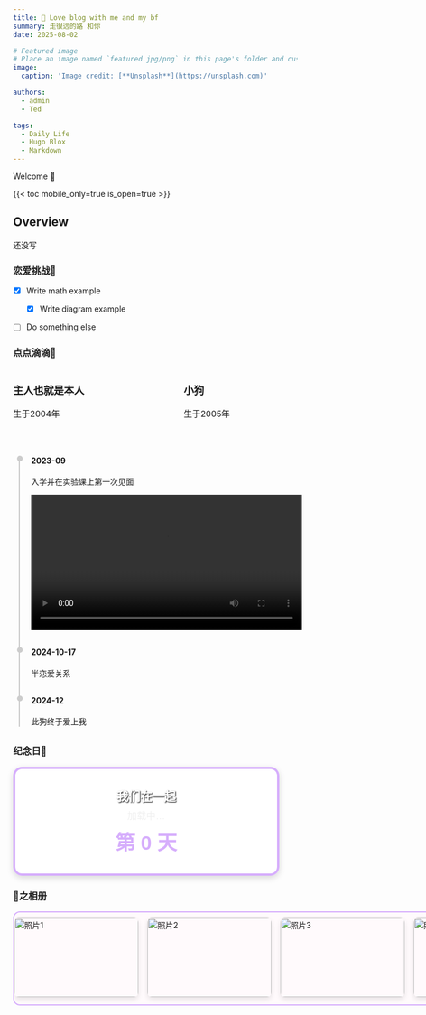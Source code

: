 ```yaml
---
title: 💟 Love blog with me and my bf
summary: 走很远的路 和你
date: 2025-08-02

# Featured image
# Place an image named `featured.jpg/png` in this page's folder and customize its options here.
image:
  caption: 'Image credit: [**Unsplash**](https://unsplash.com)'

authors:
  - admin
  - Ted

tags:
  - Daily Life
  - Hugo Blox
  - Markdown
---
```


Welcome 👋

{{< toc mobile_only=true is_open=true >}}

## Overview

还没写

### 恋爱挑战🔎

- [x] Write math example
  - [x] Write diagram example
- [ ] Do something else



### 点点滴滴🐾

<div style="display: flex; justify-content: space-between; margin-bottom: 20px;">
    <div style="width: 40%;">
    <h3 style="font-size: 18px;">主人也就是本人</h3>
    <p style="font-size: 15px;">生于2004年</p>
  </div>
  
  <!-- 动态爱心容器 -->
  <div id="heartContainer" style="width: 20%; display: flex; justify-content: flex-start; align-items: center; margin-left: 0px;">
  <canvas id="heartCanvas" width="360" height="360" style="width: 135px; height: 135px; border: none;"></canvas>
  </div>


  <div style="width: 40%;">
    <h3 style="font-size: 18px;">小狗</h3>
    <p style="font-size: 15px;">生于2005年</p>
  </div>
</div>

<div style="border-left: 2px solid #ccc; padding-left: 20px; margin-left: 10px;">
  <!-- 时间轴条目 -->
  <div style="position: relative; margin-bottom: 30px;">
    <div style="position: absolute; left: -25px; top: 0; width: 10px; height: 10px; border-radius: 50%; background: #ccc;"></div>
    <h4>2023-09</h4>
    <p>入学并在实验课上第一次见面</p>
    <video width="480" controls>
      <source src="./my_video.mp4" type="video/mp4">
      您的浏览器不支持 video 标签。
    </video>
  </div>

  <div style="position: relative; margin-bottom: 30px;">
    <div style="position: absolute; left: -25px; top: 0; width: 10px; height: 10px; border-radius: 50%; background: #ccc;"></div>
    <h4>2024-10-17</h4>
    <p>半恋爱关系</p>
  </div>

  <div style="position: relative; margin-bottom: 30px;">
    <div style="position: absolute; left: -25px; top: 0; width: 10px; height: 10px; border-radius: 50%; background: #ccc;"></div>
    <h4>2024-12</h4>
    <p>此狗终于爱上我</p>
  </div>
</div>

<script>
// 动态爱心高清跳动动画，适配 Retina、保持容器一致
document.addEventListener('DOMContentLoaded', function() {
  const canvas = document.getElementById('heartCanvas');
  if (!canvas || !canvas.getContext) return;
  const ctx = canvas.getContext('2d');

  const cssWidth = canvas.clientWidth;
  const cssHeight = canvas.clientHeight;
  const dpr = window.devicePixelRatio || 1;

  // 设置高分辨率绘图（Retina 支持）
  canvas.width = cssWidth * dpr;
  canvas.height = cssHeight * dpr;
  ctx.setTransform(dpr, 0, 0, dpr, 0, 0);

  const centerX = cssWidth / 2;
  const centerY = cssHeight / 2 + 1; // 轻微下移居中
  let t = 0;
  const baseScale = 1.25;  // 初始缩放，适配小尺寸
  const amplitude = 0.15;
  const speed = 2.8;

  function heartbeatEase(time) {
    const raw = Math.sin(time);
    return baseScale + amplitude * Math.pow(raw, 3);
  }

  function drawHeart(currentScale) {
    ctx.clearRect(0, 0, cssWidth, cssHeight);

    // 光晕背景
    const glowRadius = 10 * currentScale;
    const gradient = ctx.createRadialGradient(
      centerX, centerY - 2, 0,
      centerX, centerY - 2, glowRadius
    );
    gradient.addColorStop(0, 'rgba(245,10,69,0.5)');
    gradient.addColorStop(1, 'rgba(245,10,69,0)');

    ctx.save();
    ctx.fillStyle = gradient;
    ctx.beginPath();
    ctx.arc(centerX, centerY - 2, 25 * currentScale * 0.6, 0, Math.PI * 2);
    ctx.fill();
    ctx.restore();

    // 主体心形
    ctx.fillStyle = '#ff4d6d';
    ctx.strokeStyle = '#c9184a';
    ctx.lineWidth = 1;
    ctx.shadowColor = 'rgba(201,24,74,0.7)';
    ctx.shadowBlur = 8 * currentScale;

    ctx.beginPath();
    const scaleFactor = 0.9 * currentScale; // 适配40x40展示效果
    for (let angle = 0; angle <= Math.PI * 2 + 0.01; angle += 0.02) {
      const x = 16 * Math.pow(Math.sin(angle), 3);
      const y = -(13 * Math.cos(angle)
                - 5 * Math.cos(2 * angle)
                - 2 * Math.cos(3 * angle)
                - Math.cos(4 * angle));
      const drawX = centerX + x * scaleFactor;
      const drawY = centerY + y * scaleFactor;
      if (angle === 0) {
        ctx.moveTo(drawX, drawY);
      } else {
        ctx.lineTo(drawX, drawY);
      }
    }
    ctx.closePath();
    ctx.fill();
    ctx.stroke();
    ctx.shadowBlur = 0;
  }

  function animate() {
    t += 0.02 * speed;
    const currentScale = heartbeatEase(t);
    drawHeart(currentScale);
    requestAnimationFrame(animate);
  }

  animate();
});
</script>


### 纪念日📆
<style>
  .day-counter-calendar {
    width: 400px;
    border: 4px solid #d6aefc; /* 边框粗细 + 淡紫色 */
    border-radius: 16px;
    padding: 32px;
    text-align: center;
    font-family: sans-serif;
    background-image: url('./bg.jpg'); /* ✅ 替换为你的照片链接 */
    background-size: cover;
    background-position: center;
    box-shadow: 0 4px 12px rgba(0,0,0,0.15);
    color: #fff;
    backdrop-filter: brightness(1.1) blur(2px);
  }

  .day-counter-calendar h2 {
    margin: 0;
    font-size: 1.5em;
    color: #fff;
    text-shadow: 1px 1px 2px #000;
  }

  .day-counter-calendar .date {
    font-size: 1.2em;
    margin: 8px 0;
    color: #f0f0f0;
  }

  .day-counter-calendar .days {
    font-size: 2.5em;
    font-weight: bold;
    color: #d6aefc;
    text-shadow: 1px 1px 2px white;
  }
</style>

<div class="day-counter-calendar">
  <h2>我们在一起</h2>
  <div class="date" id="today-date">加载中…</div>
  <div class="days" id="days-count">第 0 天</div>
</div>

<script>
  const startDate = new Date("2024-10-17"); // 改为你的纪念日
  const now = new Date();
  const today = new Date(now.getFullYear(), now.getMonth(), now.getDate());
  const diffTime = today - startDate;
  const diffDays = Math.floor(diffTime / (1000 * 60 * 60 * 24)) + 1;

  document.getElementById("today-date").innerText = `${today.getFullYear()}年${today.getMonth()+1}月${today.getDate()}日`;
  document.getElementById("days-count").innerText = `第 ${diffDays} 天`;
</script>




### 💞之相册
<style>
  .scroll-gallery-container {
    width: 720px; /* 显示 3 张图片：3 x 240px */
    overflow-x: auto;
    border-radius: 12px;
    border: 2px solid #d6aefc;
    background: #fffafc;
    padding: 10px;
    scroll-snap-type: x mandatory;
    white-space: nowrap;
  }

  .scroll-gallery-container::-webkit-scrollbar {
    height: 8px;
  }

  .scroll-gallery-container::-webkit-scrollbar-thumb {
    background: #aaa;
    border-radius: 4px;
  }

  .scroll-gallery-container img {
    width: 220px;
    height: 140px;
    margin-right: 12px;
    object-fit: cover;
    border-radius: 8px;
    display: inline-block;
    scroll-snap-align: start;
    transition: transform 0.3s ease;
    box-shadow: 0 4px 10px rgba(0, 0, 0, 0.1);
    cursor: pointer;
  }

  .scroll-gallery-container img:hover {
    transform: scale(1.05);
  }
</style>

<div class="scroll-gallery-container">
  <img src="./pictures/img1.jpg" alt="照片1" />
  <img src="./pictures/img2.jpg" alt="照片2" />
  <img src="./pictures/img3.jpg" alt="照片3" />
  <img src="./pictures/img4.jpg" alt="照片4" />
  <img src="./pictures/img5.jpg" alt="照片5" />
</div>
